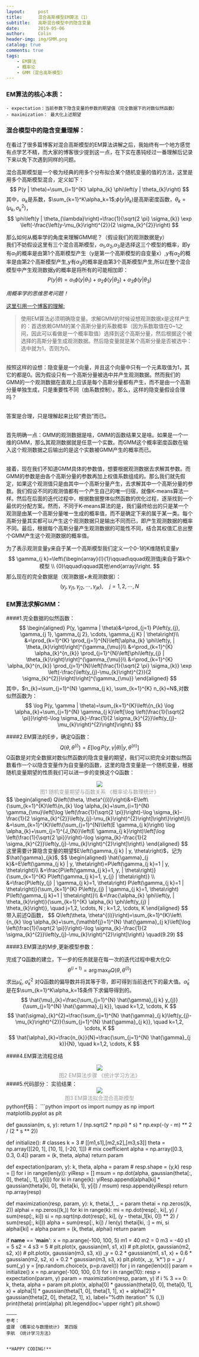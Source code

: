 ```yaml
---
layout:     post
title:      混合高斯模型EM算法（1）
subtitle:   高斯混合模型中的隐含变量
date:       2019-05-06
author:     Colin
header-img: img/GMM.png
catalog: true
comments: true
tags:
    - EM算法
    - 概率论
    - GMM（混合高斯模型）
---
```

### EM算法的核心本质：
    - expectation：当前参数下隐含变量的参数的期望值（完全数据下的对数似然函数）
    - maximization： 最大化上述期望

### 混合模型中的隐含变量理解：

在看过了很多篇博客对混合高斯模型的EM算法讲解之后，我始终有一个地方感觉有点学艺不精，而大家的博客很少提到这一点，在下实在愚钝经过一番理解后记录下来以免下次遇到同样的问题。

混合高斯模型是一个极为经典的用多个分布拟合某个随机变量的值的方法，这里是用多个高斯模型混合，定义如下：
$$
P(y | \theta)=\sum_{i=1}^{K} \alpha_{k} \phi\left(y | \theta_{k}\right)
$$
其中，$\alpha_k$是系数，$\sum_{k=1}^K\alpha_k=1$;$\phi\left(y | \theta_{k}\right)$是高斯密度函数，$\theta_{k}=\left(\mu_{k}, \sigma_{k}^{2}\right)$，
$$
\phi\left(y | \theta_{\lambda}\right)=\frac{1}{\sqrt{2 \pi} \sigma_{k}} \exp \left(-\frac{\left(y-\mu_{k}\right)^{2}}{2 \sigma_{k}^{2}}\right)
$$

那么如何从概率学的角度来理解GMM呢？（假设我们的观测数据是y）  
我们不妨假设这里有三个混合高斯模型，$\alpha_1$,$\alpha_2$,$\alpha_3$是选择这三个模型的概率，即y有$\alpha_1$的概率是由第1个高斯模型产生（y是第一个高斯模型的自变量x）,y有$\alpha_2$的概率是由第2个高斯模型产生,y有$\alpha_3$的概率是由第3个高斯模型产生,所以在整个混合模型中产生观测数据y的概率是将所有的可能相加即：
$$
P(y | \theta) = \alpha_{1} \phi\left(y | \theta_{1}\right) + \alpha_{2} \phi\left(y | \theta_{2}\right) + \alpha_{3} \phi\left(y | \theta_{3}\right)
$$

*用概率学的思维思考问题！*

<a href="https://blog.csdn.net/wenglican3523/article/details/79130690">这里引用一个博客的理解:</a> 
    
> 使用EM算法必须明确隐变量。求解GMM的时候设想观测数据x是这样产生的：首选依赖GMM的某个高斯分量的系数概率（因为系数取值在0~1之间，因此可以看做是一个概率取值）选择到这个高斯分量，然后根据这个被选择的高斯分量生成观测数据。然后隐变量就是某个高斯分量是否被选中：选中就为1，否则为0。
> 
<br>按照这样的设想：隐变量是一个向量，并且这个向量中只有一个元素取值为1，其它的都是0。因为假设只有一个高斯分量被选中并产生观测数据。然而我们的GMM的一个观测数据在直观上应该是每个高斯分量都有产生，而不是由一个高斯分量单独生成，只是重要性不同（由系数控制）。那么，这样的隐变量假设合理吗？
>
<br>答案是合理，只是理解起来比较“费劲”而已。
>
<br>首先明确一点：GMM的观测数据是啥，GMM的函数结果又是啥。如果是一个一维的GMM，那么其观测数据就是任意一个实数。而GMM这个概率密度函数在输入这个观测数据之后输出的是这个实数被GMM产生的概率而已。
>
<br>接着，现在我们不知道GMM具体的参数值，想要根据观测数据去求解其参数。而GMM的参数是由各个高斯分量的参数再加上权值系数组成的。那么我们就先假定，如果这个观测值只是由其中一个高斯分量产生，去求解其中一个高斯分量的参数。我们假设不同的观测值都有一个产生自己的唯一归宿，就像K-means算法一样。然后在后面的迭代过程中，根据数据整体似然函数的优化过程，逐渐找到一个最优的分配方案。然而，不同于K-means算法的是，我们最终给出的只是某一个观测是由某一个高斯分量唯一生成的概率值，而不是确定下来的属于某一类。每个高斯分量其实都可以产生这个观测数据只是输出不同而已，即产生观测数据的概率不同。最后，根据每个高斯分量产生观测数据的可能性不同，结合其权值汇总出整个GMM产生这个观测数据的概率值。

为了表示观测变量y来自于某一个高斯模型我们定义一个0-1的K维随机变量${\gamma}$
$$
\gamma_{j k}=\left\{\begin{array}{l}{1}\qquad\qquad观测值j来自于第k个模型 \\ {0}\qquad\qquad其他\end{array}\right.
$$
那么现在的完全数据是（观测数据+未观测数据）：
$$
\left(y_{j}, \gamma_{j 1}, \gamma_{j 2}, \cdots, \gamma_{j K}\right), \quad j=1,2, \cdots, N
$$
### EM算法求解GMM：

####1.完全数据的似然函数：
$$
\begin{aligned}
P(y, \gamma | \theta)&=\prod_{j=1} P\left(y_{j}, \gamma_{j 1}, \gamma_{j 2}, \cdots, \gamma_{j K} | \theta\right)\\
&=\prod_{k=1}^{K} \prod_{j=1}^{N}\left[\alpha_{k} \phi\left(y, | \theta_{k}\right)\right]^{\gamma_{\mu}}\\
&=\prod_{k=1}^{K} \alpha_{k}^{n_{k}} \prod_{j=1}^{N}\left[\phi\left(y_{j} | \theta_{k}\right)\right]^{\gamma_{\mu}}\\
&=\prod_{k=1}^{K} \alpha_{k}^{n_{k}} \prod_{j=1}^{N}\left[\frac{1}{\sqrt{2 \pi} \sigma_{k}} \exp \left(-\frac{\left(y_{j}-\mu_{k}\right)^{2}}{2 \sigma_{k}^{2}}\right)\right]^{\gamma_{\mu}}
\end{aligned}
$$
其中，$n_{k}=\sum_{j=1}^{N} \gamma_{j k}, \sum_{k=1}^{K} n_{k}=N$,对数似然函数为：
$$
\log P(y, \gamma | \theta)=\sum_{k=1}^{K}\left\{n_{k} \log \alpha_{k}+\sum_{j=1}^{N} \gamma_{j k}\left[\log \left(\frac{1}{\sqrt{2 \pi}}\right)-\log \sigma_{k}-\frac{1}{2 \sigma_{k}^{2}}\left(y_{j}-\mu_{k}\right)^{2}\right]\right\}
$$

####2.EM算法的E步，确定Q函数：  
$$
Q\left(\theta, \theta^{(i)}\right)=E\left[\log P(y, \gamma | \theta) | y, \theta^{(n)}\right]
$$
Q函数是对完全数据对数似然函数的隐含变量的期望，我们可以把完全对数似然函数看作一个以隐含变量作为自变量的函数，这里的隐含变量是一个随机变量，根据随机变量期望的性质我们可以进一步的变换这个Q函数：
<center>  
    <img src="..\..\..\..\img\article\meanandfunction.png">
    <br>
    <div style="color:orange; border-bottom: 1px solid #d9d9d9;
    display: inline-block;
    color: #999;
    padding: 2px;">图1 随机变量期望与函数关系 《概率论与数理统计》</div>
</center>
$$
\begin{aligned}
Q\left(\theta, \theta^{(i)}\right)&=E\left\{\sum_{k=1}^{K}\left\{n_{k} \log \alpha_{k}+\sum_{i=1}^{N} \gamma_{\mu}\left[\log \left(\frac{1}{\sqrt{2 \pi}}\right)-\log \sigma_{k}-\frac{1}{2 \sigma_{k}^{2}}\left(y_{j}-\mu_{k}\right)^{2}\right]\right\}\right\}\\
&=\sum_{k=1}^{K}\left\{\sum_{j=1}^{N}\left(E \gamma_{j k}\right) \log \alpha_{k}+\sum_{j=1}^{J_{N}}\left(E \gamma_{j k}\right)\left[\log \left(\frac{1}{\sqrt{2 \pi}}\right)-\log \sigma_{k}-\frac{1}{2 \sigma_{k}^{2}}\left(y_{j}-\mu_{k}\right)^{2}\right]\right\}
\end{aligned}
$$
这里需要计算隐含变量的期望$E\left(\gamma_{j k} | y, \theta\right)$，记为$\hat{\gamma}_{jk}$,
$$
\begin{aligned}
\hat{\gamma}_{j k}&=E\left(\gamma_{j k} | y, \theta\right)=P\left(\gamma_{j k}=1 | y, \theta\right)\\
&=\frac{P\left(\gamma_{j k}=1, y, | \theta\right)}{\sum_{k=1}^{K} P\left(\gamma_{j k}=1, y_{j} | \theta\right)}
\\
&=\frac{P\left(y_{j} | \gamma_{j k}=1, \theta\right) P\left(\gamma_{j k}=1 | \theta\right)}{\sum_{k=1}^{K} P\left(y_{j} | \gamma_{j k}=1, \theta\right) P\left(\gamma_{j k}=1 | \theta\right)}\\
&=\frac{\alpha_{k} \phi\left(y, | \theta_{k}\right)}{\sum_{k=1}^{K} \alpha_{k} \phi\left(y_{j} | \theta_{k}\right)}, \quad j=1,2, \cdots, N ; k=1,2, \cdots, K
\end{aligned}
$$
带入前述Q函数，
$$
Q\left(\theta, \theta^{(i)}\right)=\sum_{k=1}^{K}\left\{n_{k} \log \alpha_{k}+\sum_{\mathbf{j}=1}^{N} \hat{\gamma}_{j k}\left[\log \left(\frac{1}{\sqrt{2 \pi}}\right)-\log \sigma_{k}-\frac{1}{2 \sigma_{k}^{2}}\left(y_{j}-\mu_{k}\right)^{2}\right]\right\} \quad(9.29)
$$

####3.EM算法的M步,更新模型参数：

完成了Q函数的建立，下一步的任务就是在每一次的迭代过程中极大化Q:
$$
\theta^{(i+1)}=\arg \max _{\theta} Q\left(\theta, \theta^{(i)}\right)
$$
求出$\hat\mu_k$, $\hat\sigma_k^2$ 对Q函数的偏导数并将其等于零，即可得到当前迭代下的最大值。$\hat\alpha_k$ 是在$\sum_{k=1}^K\alpha_k=1$条件下求偏导得到的。
$$
\hat{\mu}_{k}=\frac{\sum_{j=1}^{N} \hat{\gamma}_{j k} y_{j}}{\sum_{j=1}^{N} \hat{\gamma}_{j k}}, \quad k=1,2, \cdots, K
$$
$$
\hat{\sigma}_{k}^{2}=\frac{\sum_{j=1}^{N} \hat{\gamma}_{j k}\left(y_{j}-\mu_{k}\right)^{2}}{\sum_{j=1}^{N} \hat{\gamma}_{j k}}, \quad k=1,2, \cdots, K
$$
$$
\hat{\alpha}_{k}=\frac{n_{k}}{N}=\frac{\sum_{j=1}^{N} \hat{\gamma}_{j k}}{N}, \quad k=1,2, \cdots, K
$$

####4.EM算法流程总结
<center>  
    <img src="..\..\..\..\img\article\em-algorithm.png">
    <br>
    <div style="color:orange; border-bottom: 1px solid #d9d9d9;
    display: inline-block;
    color: #999;
    padding: 2px;">图2 EM算法步骤 《统计学习方法》</div>
</center>
####5.代码部分：
实验结果：
<center>  
    <img src="..\..\..\..\img\article\EM.png">
    <br>
    <div style="color:orange; border-bottom: 1px solid #d9d9d9;
    display: inline-block;
    color: #999;
    padding: 2px;">图3 EM算法拟合混合高斯模型</div>
</center>
python代码：
```python
import os
import numpy as np
import matplotlib.pyplot as plt


def gaussian(m, s, y):
    return 1 / (np.sqrt(2 * np.pi) * s) * np.exp(-(y - m) ** 2 / (2 * s ** 2))


def initialize():
    # classes
    k = 3
    # [[m1,s1],[m2,s2],[m3,s3]]
    theta = np.array([[20, 1], [10, 1], [-20, 1]])
    # mix coefficient
    alpha = np.array([0.3, 0.3, 0.4])
    param = (k, theta, alpha)
    return param


def expectation(param, y):
    k, theta, alpha = param
    # resp.shape = (y,k)
    resp = []
    for i in range(len(y)):
        yiResp = []
        msum = np.dot(alpha, gaussian(theta[:, 0], theta[:, 1], y[i]))
        for ki in range(k):
            yiResp.append(alpha[ki] * gaussian(theta[ki, 0], theta[ki, 1], y[i]) / msum)
        resp.append(yiResp)
    return np.array(resp)


def maximization(resp, param, y):
    k, thetai_1, _ = param
    thetai = np.zeros((k, 2))
    alphai = np.zeros((k,))
    for ki in range(k):
        mi = np.dot(resp[:, ki], y) / sum(resp[:, ki])
        si = np.sqrt(np.dot(resp[:, ki], (y - thetai_1[ki, 0]) ** 2) / sum(resp[:, ki]))
        alpha = sum(resp[:, ki]) / len(y)
        thetai[ki, :] = mi, si
        alphai[ki] = alpha
    param = (k, thetai, alphai)
    return param


if __name__ == '__main__':
    x = np.arange(-100, 100, 5)
    m1 = 40
    m2 = 0
    m3 = -40
    s1 = 5
    s2 = 4
    s3 = 5
    # plt.plot(x, gaussian(m1, s1, x))
    # plt.plot(x, gaussian(m2, s2, x))
    # plt.plot(x, gaussian(m3, s3, x))
    _y = 0.2 * gaussian(m1, s1, x) + 0.6 * gaussian(m2, s2, x) + 0.2 * gaussian(m3, s3, x)
    plt.plot(x, _y, 'k*')
    p = _y / sum(_y)
    y = [np.random.choice(x, p=p.ravel()) for j in range(len(x))]
    param = initialize()
    x = np.arange(-100, 100, 0.1)
    for i in range(10):
        resp = expectation(param, y)
        param = maximization(resp, param, y)
        if i % 3 == 0:
            k, theta, alpha = param
            plt.plot(x,
                     alpha[0] * gaussian(theta[0, 0], theta[0, 1], x) + alpha[1] * gaussian(theta[1, 0], theta[1, 1],
                                                                                            x) +
                     alpha[2] * gaussian(theta[2, 0], theta[2, 1], x), label="%dth iteration" % (i,))
    print(theta)
    print(alpha)
    plt.legend(loc='upper right')
    plt.show()

```
————  
参考：  
盛骤 《概率论与数理统计》 第四版  
李航 《统计学习方法》


**HAPPY CODING!**